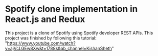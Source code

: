 # Spotify clone implementation in React.js and Redux

This project is a clone of Spotify using Spotify developer REST APIs. This project was finished by following this tutorial: "https://www.youtube.com/watch?v=ajVcLGEw8Xw&t=1788s&ab_channel=KishanSheth"


